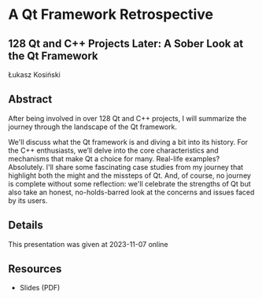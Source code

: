 # A Qt Framework Retrospective
## 128 Qt and C++ Projects Later: A Sober Look at the Qt Framework
Łukasz Kosiński


## Abstract

After being involved in over 128 Qt and C++ projects, I will summarize the journey through the landscape of the Qt framework.

We'll discuss what the Qt framework is and diving a bit into its history. For the C++ enthusiasts, we’ll delve into the core characteristics and mechanisms that make Qt a choice for many. Real-life examples? Absolutely. I'll share some fascinating case studies from my journey that highlight both the might and the missteps of Qt. And, of course, no journey is complete without some reflection: we'll celebrate the strengths of Qt but also take an honest, no-holds-barred look at the concerns and issues faced by its users.

## Details

This presentation was given at 2023-11-07 online

## Resources

* Slides (PDF)
